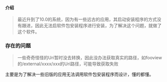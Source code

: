  #### 介绍
 > 最近升到了10.0的系统，因为有一些远古的应用，其启动安装程序的方式没有跟进，因此无法启软件包安装程序进行安装，为了解决这个问题，就做了这个软件。
   
### 存在的问题
 > 一些奇奇怪怪的Uri暂时没去转换，因此没办法获取真实的路径，如fooview的/external/xxxx/xxx的Uri路径，可能导致获取失败

 主要是为了解决一些旧版的应用无法调用软件包安装程序而设计，懂的都懂。